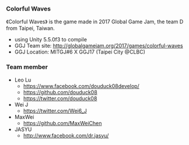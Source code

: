 ### Colorful Waves
《Colorful Waves》 is the game made in 2017 Global Game Jam, the team D from Taipei, Taiwan.

- using Unity 5.5.0f3 to compile
- GGJ Team site: http://globalgamejam.org/2017/games/colorful-waves
- GGJ Location: MITGJ#6 X GGJ17 (Taipei City @CLBC)

### Team member
- Leo Lu
  - https://www.facebook.com/douduck08develop/
  - https://github.com/douduck08
  - https://twitter.com/douduck08
- Wei J
  - https://twitter.com/Wei6_J
- MaxWei
  - https://github.com/MaxWeiChen
- JASYU
  - http://www.facebook.com/dr.jasyu/

